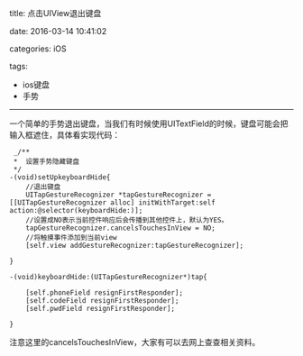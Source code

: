 title: 点击UIView退出键盘

date: 2016-03-14 10:41:02

categories: iOS

tags:

- ios键盘
- 手势

------

一个简单的手势退出键盘，当我们有时候使用UITextField的时候，键盘可能会把输入框遮住，具体看实现代码：

```
 _/**
 *  设置手势隐藏键盘
 */
-(void)setUpkeyboardHide{
    //退出键盘
    UITapGestureRecognizer *tapGestureRecognizer = [[UITapGestureRecognizer alloc] initWithTarget:self action:@selector(keyboardHide:)];
    //设置成NO表示当前控件响应后会传播到其他控件上，默认为YES。
    tapGestureRecognizer.cancelsTouchesInView = NO;
    //将触摸事件添加到当前view
    [self.view addGestureRecognizer:tapGestureRecognizer];
    
}

-(void)keyboardHide:(UITapGestureRecognizer*)tap{
    
    [self.phoneField resignFirstResponder];
    [self.codeField resignFirstResponder];
    [self.pwdField resignFirstResponder];
    
}
```

注意这里的cancelsTouchesInView，大家有可以去网上查查相关资料。